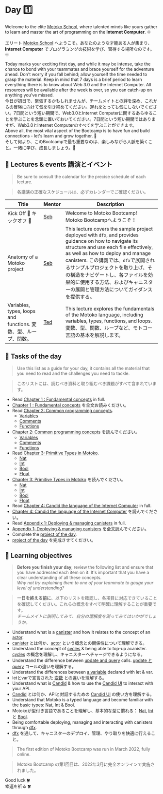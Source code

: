 # Day 1️⃣
Welcome to the elite [Motoko School](https://twitter.com/MotokoSchool), where talented minds like yours gather to learn and master the art of programming on the **Internet Computer**. ♾️ <br/>  
エリート [Motoko School](https://twitter.com/MotokoSchool) へようこそ。あなたのような才能ある人が集まり、**Internet Computer** でプログラミングの技術を学び、習得する場所なのです。♾️<br/>

Today marks your exciting first day, and while it may be intense, take the chance to bond with your teammates and brace yourself for the adventure ahead. Don't worry if you fall behind; allow yourself the time needed to grasp the material. Keep in mind that 7 days is a brief period to learn everything there is to know about Web 3.0 and the Internet Computer. All resources will be available after the week is over, so you can catch-up on anything you've missed. <br/>
今日が初日で、緊張するかもしれませんが、チームメイトとの絆を深め、これからの冒険に向けて気を引き締めてください。遅れをとっても気にしないでください。7日間という短い期間で、Web3.0とInternet Computerに関するあらゆることを学ぶことを念頭に置いておいてください。7日間という短い期間ではありますが、Web3.0とInternet Computerのすべてを学ぶことができます。<br/>
Above all, the most vital aspect of the Bootcamp is to have fun and build connections - let's learn and grow together. 💪  
そして何より、このBootcampで最も重要なのは、楽しみながら人脈を築くこと。一緒に学び、成長しましょう。💪

## 🍿 Lectures & events 講演とイベント
> Be sure to consult the calendar for the precise schedule of each lecture.

> 各講演の正確なスケジュールは、必ずカレンダーでご確認ください。

| Title | Mentor |  Description |
|-----------------|-----------------|-----------------|
 Kick Off 🎉 キックオフ 🎉| <a href="https://twitter.com/seb_icp" target="_blank"> Seb  </a> | Welcome to Motoko Bootcamp! Motoko Bootcampへようこそ！
| Anatomy of a Motoko project | <a href="https://twitter.com/seb_icp" target="_blank"> Seb  </a> | This lecture covers the sample project deployed with `dfx`, and provides guidance on how to navigate its structure and use each file effectively, as well as how to deploy and manage canisters. この講義では、`dfx`で展開されるサンプルプロジェクトを取り上げ、その構造をナビゲートし、各ファイルを効果的に使用する方法、およびキャニスターの展開と管理方法についてガイダンスを提供する。
| Variables, types, loops and functions. 変数、型、ループ、関数。|  <a href="https://twitter.com/tedreinhardt" target="_blank"> Ted  </a> | This lecture explores the fundamentals of the Motoko language, including variables, types, functions, and loops.変数、型、関数、ループなど、モトコー言語の基本を解説します。
##  🧭 Tasks of the day
> Use this list as a guide for your day, it contains all the material that you need to read and the challenges you need to tackle.

> このリストには、読むべき資料と取り組むべき課題がすべて含まれています。
- Read [Chapter 1 : Fundamental concepts](../../manuals/chapters/chapter-1/CHAPTER-1.MD) in full.
- [Chapter 1 : Fundamental concepts](../../manuals/chapters/chapter-1/CHAPTER-1.MD) を全文お読みください。
- Read [Chapter 2: Common programming concepts](../../manuals/chapters/chapter-2/CHAPTER-2.MD).
    - [Variables](../../manuals/chapters/chapter-2/CHAPTER-2.MD#-variables)
    - [Comments](../../manuals/chapters/chapter-2/CHAPTER-2.MD#-comments)
    - [Functions](../../manuals/chapters/chapter-2/CHAPTER-2.MD#%EF%B8%8F-functions)
- [Chapter 2: Common programming concepts](../../manuals/chapters/chapter-2/CHAPTER-2.MD) を読んでください。
    - [Variables](../../manuals/chapters/chapter-2/CHAPTER-2.MD#-variables)
    - [Comments](../../manuals/chapters/chapter-2/CHAPTER-2.MD#-comments)
    - [Functions](../../manuals/chapters/chapter-2/CHAPTER-2.MD#%EF%B8%8F-functions)
- Read [Chapter 3: Primitive Types in Motoko](../../manuals/chapters/chapter-3/CHAPTER-3.MD).
    - [Nat](../../manuals/chapters/chapter-3/CHAPTER-3.MD#-nat)
    - [Int](../../manuals/chapters/chapter-3/CHAPTER-3.MD#-int)
    - [Bool](../../manuals/chapters/chapter-3/CHAPTER-3.MD#-bool)
    - [Float](../../manuals/chapters/chapter-3/CHAPTER-3.MD#float)
- [Chapter 3: Primitive Types in Motoko](../../manuals/chapters/chapter-3/CHAPTER-3.MD) を読んでください。
    - [Nat](../../manuals/chapters/chapter-3/CHAPTER-3.MD#-nat)
    - [Int](../../manuals/chapters/chapter-3/CHAPTER-3.MD#-int)
    - [Bool](../../manuals/chapters/chapter-3/CHAPTER-3.MD#-bool)
    - [Float](../../manuals/chapters/chapter-3/CHAPTER-3.MD#float)
- Read [Chapter 4: Candid the language of the Internet Computer](../../manuals/chapters/chapter-4/CHAPTER-4.MD) in full.
- [Chapter 4: Candid the language of the Internet Computer](../../manuals/chapters/chapter-4/CHAPTER-4.MD) を読んでください。
- Read [Appendix 1: Deploying & managing canisters](../../manuals/appendix/appendix-1/APPENDIX-1.MD#) in full.
- [Appendix 1: Deploying & managing canisters](../../manuals/appendix/appendix-1/APPENDIX-1.MD#) を全文読んでください。
- Complete the [project of the day](./project/README.MD).
- [project of the day](./project/README.MD) を完成させてください。

## 🎯 Learning objectives 
> **Before you finish your day**, review the following list and ensure that you have addressed each item on it. It's important that you have a clear understanding of all these concepts. <br/> <i> Why not try explaining them to one of your teammate to gauge your level of understanding? </i>

> **一日を終える前に**、以下のリストを確認し、各項目に対応できていることを確認してください。これらの概念をすべて明確に理解することが重要です。<br/> <i>チームメイトに説明してみて、自分の理解度を測ってみてはいかがでしょうか。</i>

- Understand what is a [canister](../../manuals/chapters/chapter-1/CHAPTER-1.MD#what-is-a-canister) and how it relates to the concept of an [actor](../../manuals/chapters/chapter-1/CHAPTER-1.MD#the-actor-model).
- [canister](../../manuals/chapters/chapter-1/CHAPTER-1.MD#what-is-a-canister) とは何か、[actor](../../manuals/chapters/chapter-1/CHAPTER-1.MD#the-actor-model) という概念との関係性について理解できる。
- Understand the concept of [cycles](../../manuals/chapters/chapter-1/CHAPTER-1.MD#fuel-on-the-internet-computer-cycles) & being able to top-up acanister.
[cycles](../../manuals/chapters/chapter-1/CHAPTER-1.MD#fuel-on-the-internet-computer-cycles) の概念を理解し、キャニスターへチャージできるようになる。
- Understand the difference between [update and query](../../manuals/chapters/chapter-1/CHAPTER-1.MD#update-vs-query) calls.
[update と query](../../manuals/chapters/chapter-1/CHAPTER-1.MD#update-vs-query) コールの違いを理解する。
- Understand the differences between [a variable](../../manuals/chapters/chapter-2/CHAPTER-2.MD#📦-variables) declared with let & var.
- letとvarで宣言された [変数](../../manuals/chapters/chapter-2/CHAPTER-2.MD#📦-variables) との違いを理解する。
- Understand what is [Candid](../../manuals/chapters/chapter-4/CHAPTER-4.MD#chapter-4-candid-the-language-of-the-internet-computer) & how to use the [Candid UI](https://github.com/motoko-bootcamp/motoko-starter/blob/main/manuals/chapters/chapter-4/CHAPTER-4.MD#--candid-ui-) to interact with your API.
- [Candid](../../manuals/chapters/chapter-4/CHAPTER-4.MD#chapter-4-candid-the-language-of-the-internet-computer) とは何か、APIと対話するための [Candid UI](https://github.com/motoko-bootcamp/motoko-starter/blob/main/manuals/chapters/chapter-4/CHAPTER-4.MD#--candid-ui-) の使い方を理解する。
- Understand that Motoko is a typed language and become familiar with the basic types: [Nat](https://github.com/motoko-bootcamp/motoko-starter/blob/main/manuals/chapters/chapter-3/CHAPTER-3.MD#-nat), [Int](https://github.com/motoko-bootcamp/motoko-starter/blob/main/manuals/chapters/chapter-3/CHAPTER-3.MD#-int) & [Bool](https://github.com/motoko-bootcamp/motoko-starter/blob/main/manuals/chapters/chapter-3/CHAPTER-3.MD#-bool).
- Motokoが型付き言語であることを理解し、基本的な型に慣れる： [Nat](https://github.com/motoko-bootcamp/motoko-starter/blob/main/manuals/chapters/chapter-3/CHAPTER-3.MD#-nat), [Int](https://github.com/motoko-bootcamp/motoko-starter/blob/main/manuals/chapters/chapter-3/CHAPTER-3.MD#-int) と [Bool](https://github.com/motoko-bootcamp/motoko-starter/blob/main/manuals/chapters/chapter-3/CHAPTER-3.MD#-bool).
- Being comfortable deploying, managing and interacting with canisters through [dfx](https://github.com/motoko-bootcamp/motoko-starter/blob/main/manuals/chapters/chapter-4/CHAPTER-4.MD#--using-the-terminal-dfx-).
- [dfx](https://github.com/motoko-bootcamp/motoko-starter/blob/main/manuals/chapters/chapter-4/CHAPTER-4.MD#--using-the-terminal-dfx-) を通して、キャニスターのデプロイ、管理、やり取りを快適に行えること。

> The first edition of Motoko Bootcamp was run in March 2022, fully online.

> Motoko Bootcamp の第1回目は、2022年3月に完全オンラインで実施されました。

Good luck 🍀  
幸運を祈る 🍀
